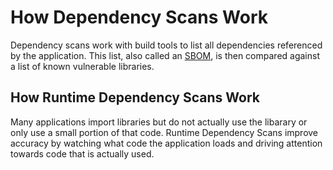 # How Dependency Scans Work

Dependency scans work with build tools to list all dependencies referenced by the application.
This list, also called an [SBOM](../learn-devsec/finding/sbom), is then compared against a list of known vulnerable libraries.

## How Runtime Dependency Scans Work

Many applications import libraries but do not actually use the libarary or only use a small portion of that code.
Runtime Dependency Scans improve accuracy by watching what code the application loads and driving attention towards code that is actually used.
